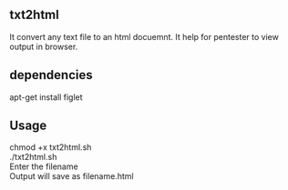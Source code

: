 ## txt2html

It convert any text file to an html docuemnt. It help for pentester to view output in browser.

## dependencies

apt-get install figlet

## Usage

chmod +x txt2html.sh  
./txt2html.sh   
Enter the filename   
Output will save as filename.html
